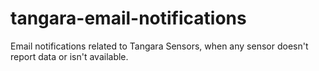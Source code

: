 # tangara-email-notifications
Email notifications related to Tangara Sensors, when any sensor doesn't report data or isn't available.
